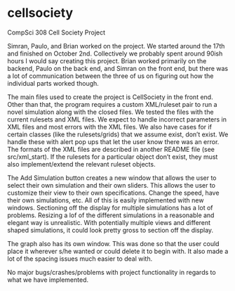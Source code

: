 # cellsociety

CompSci 308 Cell Society Project

Simran, Paulo, and Brian worked on the project.
We started around the 17th and finished on October 2nd. Collectively we probably spent around 90ish hours I would say creating this project. 
Brian worked primarily on the backend, Paulo on the back end, and Simran on the front end, but there was a lot of communication between the three of us on figuring out how the individual parts worked though. 

The main files used to create the project is CellSociety in the front end. Other than that, the program requires a custom XML/ruleset pair to run a novel simulation along with the closed files. 
We tested the files with the current rulesets and XML files. We expect to handle incorrect parameters in XML files and most errors with the XML files. We also have cases for if certain classes (like the rulesets/grids) that we assume exist, don’t exist. We handle these with alert pop ups that let the user know there was an error.
The formats of the XML files are described in another README file (see src/xml_start). If the rulesets for a particular object don’t exist, they must also implement/extend the relevant ruleset objects. 

The Add Simulation button creates a new window that allows the user to select their own simulation and their own sliders. This allows the user to customize their view to their own specifications. Change the speed, have their own simulations, etc. All of this is easily implemented with new windows. Sectioning off the display for multiple simulations has a lot of problems. Resizing a lof of the different simulations in a reasonable and elegant way is unrealistic. With potentially multiple views and different shaped simulations, it could look pretty gross to section off the display.

The graph also has its own window. This was done so that the user could place it wherever s/he wanted or could delete it to begin with. It also made a lot of the spacing issues much easier to deal with. 

No major bugs/crashes/problems with project functionality in regards to what we have implemented.